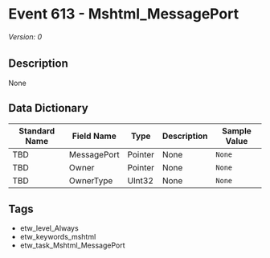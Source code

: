 # Event 613 - Mshtml_MessagePort
###### Version: 0

## Description
None

## Data Dictionary
|Standard Name|Field Name|Type|Description|Sample Value|
|---|---|---|---|---|
|TBD|MessagePort|Pointer|None|`None`|
|TBD|Owner|Pointer|None|`None`|
|TBD|OwnerType|UInt32|None|`None`|

## Tags
* etw_level_Always
* etw_keywords_mshtml
* etw_task_Mshtml_MessagePort